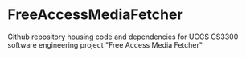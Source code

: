 # FreeAccessMediaFetcher
Github repository housing code and dependencies for UCCS CS3300 software engineering project "Free Access Media Fetcher"
